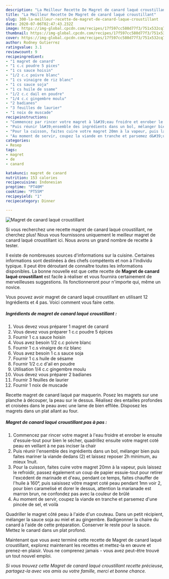 ```yaml
---
description: "La Meilleur Recette De Magret de canard laqué croustillant"
title: "La Meilleur Recette De Magret de canard laqué croustillant"
slug: 300-la-meilleur-recette-de-magret-de-canard-laque-croustillant
date: 2020-07-06T02:47:43.232Z
image: https://img-global.cpcdn.com/recipes/17f597cc580d77f3/751x532cq70/magret-de-canard-laque-croustillant-photo-principale-de-la-recette.jpg
thumbnail: https://img-global.cpcdn.com/recipes/17f597cc580d77f3/751x532cq70/magret-de-canard-laque-croustillant-photo-principale-de-la-recette.jpg
cover: https://img-global.cpcdn.com/recipes/17f597cc580d77f3/751x532cq70/magret-de-canard-laque-croustillant-photo-principale-de-la-recette.jpg
author: Rodney Gutierrez
ratingvalue: 3.1
reviewcount: 9
recipeingredient:
- "1 magret de canard"
- "1 c.c poudre 5 pices"
- "1 cs sauce hoisin"
- "1/2 c.c poivre blanc"
- "1 cs vinaigre de riz blanc"
- "1 cs sauce soja"
- "1 cs huile de ssame"
- "1/2 c.c dail en poudre"
- "1/4 c.c gingembre moulu"
- "2 badianes"
- "3 feuilles de laurier"
- "1 noix de muscade"
recipeinstructions:
- "Commencez par rincer votre magret à l&#39;eau froidre et enrober le ensuite d&#39;essuie-tout pour bien le sécher, quadrillez ensuite votre magret coté peau en veillant à ne pas inciser la chair"
- "Puis réunir l&#39;ensemble des ingrédients dans un bol, mélanger bien puis faites mariner la viande dedans (2) et laissez reposer 2h minimum, au mieux 1nuit."
- "Pour la cuisson, faites cuire votre magret 20mn à la vapeur, puis laissez le refroidir, passez également un coup de papier essuie-tout pour retirer l&#39;excédent de marinade et d&#39;eau, pendant ce temps, faites chauffer de l&#39;huile à 160°, puis saisissez vôtre magret coté peau pendant 1mn voir 2, pour bien caramelisé et dorer le dessus, attention la marianade est marron brun, ne confondez pas avec la couleur de brûlé"
- "Au moment de servir, coupez la viande en tranche et parsemez d&#39;une pincée de sel, et voilà"
categories:
- Resep
tags:
- magret
- de
- canard

katakunci: magret de canard 
nutrition: 153 calories
recipecuisine: Indonesian
preptime: "PT40M"
cooktime: "PT55M"
recipeyield: "1"
recipecategory: Dinner

---
```



![Magret de canard laqué croustillant](https://img-global.cpcdn.com/recipes/17f597cc580d77f3/751x532cq70/magret-de-canard-laque-croustillant-photo-principale-de-la-recette.jpg)

Si vous recherchez une recette magret de canard laqué croustillant, ne cherchez plus! Nous vous fournissons uniquement le meilleur magret de canard laqué croustillant ici. Nous avons un grand nombre de recette à tester.

Il existe de nombreuses sources d'informations sur la cuisine. Certaines informations sont destinées à des chefs compétents et non à l'individu typique. Il peut être déroutant de connaître toutes les informations disponibles. La bonne nouvelle est que cette recette de <strong> Magret de canard laqué croustillant </strong> est facile à réaliser et vous fournira certainement de merveilleuses suggestions. Ils fonctionneront pour n'importe qui, même un novice.

<!--inarticleads1-->

Vous pouvez avoir magret de canard laqué croustillant en utilisant 12 Ingrédients et 4 pas. Voici comment vous faire cette.

##### Ingrédients de magret de canard laqué croustillant :

1. Vous devez vous préparer 1 magret de canard
1. Vous devez vous préparer 1 c.c poudre 5 épices
1. Fournir 1 c.s sauce hoisin
1. Vous avez besoin 1/2 c.c poivre blanc
1. Fournir 1 c.s vinaigre de riz blanc
1. Vous avez besoin 1 c.s sauce soja
1. Fournir 1 c.s huile de sésame
1. Fournir 1/2 c.c d&#39;ail en poudre
1. Utilisation 1/4 c.c gingembre moulu
1. Vous devez vous préparer 2 badianes
1. Fournir 3 feuilles de laurier
1. Fournir 1 noix de muscade


Recette magret de canard laqué par maquerin. Posez les magrets sur une planche à découper, la peau sur le dessus. Réalisez des entailles profondes et croisées dans le peau avec une lame de bien effilée. Disposez les magrets dans un plat allant au four. 

<!--inarticleads2-->

##### Magret de canard laqué croustillant pas à pas :

1. Commencez par rincer votre magret à l&#39;eau froidre et enrober le ensuite d&#39;essuie-tout pour bien le sécher, quadrillez ensuite votre magret coté peau en veillant à ne pas inciser la chair
1. Puis réunir l&#39;ensemble des ingrédients dans un bol, mélanger bien puis faites mariner la viande dedans (2) et laissez reposer 2h minimum, au mieux 1nuit.
1. Pour la cuisson, faites cuire votre magret 20mn à la vapeur, puis laissez le refroidir, passez également un coup de papier essuie-tout pour retirer l&#39;excédent de marinade et d&#39;eau, pendant ce temps, faites chauffer de l&#39;huile à 160°, puis saisissez vôtre magret coté peau pendant 1mn voir 2, pour bien caramelisé et dorer le dessus, attention la marianade est marron brun, ne confondez pas avec la couleur de brûlé
1. Au moment de servir, coupez la viande en tranche et parsemez d&#39;une pincée de sel, et voilà


Quadriller le magret côté peau à l&#39;aide d&#39;un couteau. Dans un petit récipient, mélanger la sauce soja au miel et au gingembre. Badigeonner la chaire du canard à l&#39;aide de cette préparation. Conserver le reste pour la sauce. Mettez le canard dans un plat profond. 

<!--inarticleads1-->

<p>
Maintenant que vous avez terminé cette recette de Magret de canard laqué croustillant, explorez maintenant les recettes et mettez-la en œuvre et prenez-en plaisir. Vous ne comprenez jamais - vous avez peut-être trouvé un tout nouvel emploi.
</p>

<p>
<i>Si vous trouvez cette Magret de canard laqué croustillant recette précieuse, partagez-la avec vos amis ou votre famille, merci et bonne chance.</i>
</p>
